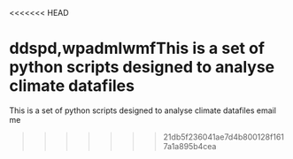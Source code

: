 <<<<<<< HEAD

ddspd,wpadmlwmfThis is a set of python scripts designed to analyse climate datafiles
=======
This is a set of python scripts designed to analyse climate datafiles
email me
>>>>>>> 21db5f236041ae7d4b800128f1617a1a895b4cea
